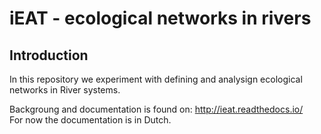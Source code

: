 # iEAT - ecological networks in rivers
## Introduction

In this repository we experiment with defining and analysign ecological networks in River systems.

Backgroung and documentation is found on: http://ieat.readthedocs.io/ \
For now the documentation is in Dutch.

